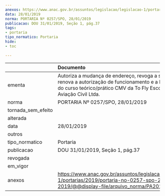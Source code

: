 ```yaml
---
anexos: https://www.anac.gov.br/assuntos/legislacao/legislacao-1/portarias/2019/portaria-no-0257-spo-28-01-2019/@@display-file/arquivo_norma/PA2019-0257.pdf
data: 28/01/2019
norma: PORTARIA Nº 0257/SPO, 28/01/2019
publicacao: DOU 31/01/2019, Seção 1, pág.37
tags:
- portaria
tipo_normatico: Portaria
hide: 
- toc 
 
---
```


|                    | Documento                                                                                                                                                                       |
|:-------------------|:--------------------------------------------------------------------------------------------------------------------------------------------------------------------------------|
| ementa             | Autoriza a mudança de endereço, revoga a suspensão e renova a autorização de funcionamento e a homologação do curso teórico/prático CMV da To Fly Escola de Aviação Civil Ltda. |
| norma              | PORTARIA Nº 0257/SPO, 28/01/2019                                                                                                                                                |
| tornada_sem_efeito |                                                                                                                                                                                 |
| alterada           |                                                                                                                                                                                 |
| data               | 28/01/2019                                                                                                                                                                      |
| outros             |                                                                                                                                                                                 |
| tipo_normatico     | Portaria                                                                                                                                                                        |
| publicacao         | DOU 31/01/2019, Seção 1, pág.37                                                                                                                                                 |
| revogada           |                                                                                                                                                                                 |
| em_vigor           |                                                                                                                                                                                 |
| anexos             | https://www.anac.gov.br/assuntos/legislacao/legislacao-1/portarias/2019/portaria-no-0257-spo-28-01-2019/@@display-file/arquivo_norma/PA2019-0257.pdf                            |